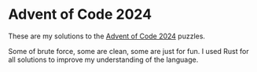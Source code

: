 # Advent of Code 2024

These are my solutions to the [Advent of Code 2024](https://adventofcode.com/2024) puzzles.

Some of brute force, some are clean, some are just for fun. I used Rust for all solutions to improve my understanding of the language.
